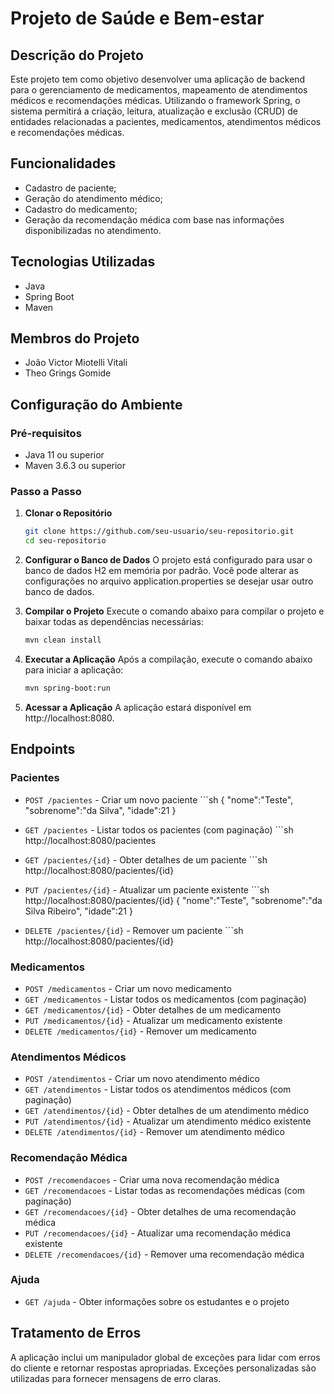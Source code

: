 # Projeto de Saúde e Bem-estar

## Descrição do Projeto
Este projeto tem como objetivo desenvolver uma aplicação de backend para o gerenciamento de medicamentos, mapeamento de atendimentos médicos e recomendações médicas. Utilizando o framework Spring, o sistema permitirá a criação, leitura, atualização e exclusão (CRUD) de entidades relacionadas a pacientes, medicamentos, atendimentos médicos e recomendações médicas.

## Funcionalidades
- Cadastro de paciente;
- Geração do atendimento médico;
- Cadastro do medicamento;
- Geração da recomendação médica com base nas informações disponibilizadas no atendimento.

## Tecnologias Utilizadas
- Java
- Spring Boot
- Maven

## Membros do Projeto
- João Victor Miotelli Vitali
- Theo Grings Gomide

## Configuração do Ambiente

### Pré-requisitos
- Java 11 ou superior
- Maven 3.6.3 ou superior

### Passo a Passo

1. **Clonar o Repositório**
   ```sh
   git clone https://github.com/seu-usuario/seu-repositorio.git
   cd seu-repositorio
   
2. **Configurar o Banco de Dados**
O projeto está configurado para usar o banco de dados H2 em memória por padrão. Você pode alterar as configurações no arquivo application.properties se desejar usar outro banco de dados.

3. **Compilar o Projeto**
Execute o comando abaixo para compilar o projeto e baixar todas as dependências necessárias:
   ```sh
   mvn clean install

4. **Executar a Aplicação**
Após a compilação, execute o comando abaixo para iniciar a aplicação:
   ```sh
   mvn spring-boot:run

5. **Acessar a Aplicação**
A aplicação estará disponível em http://localhost:8080.

## Endpoints

### Pacientes
- `POST /pacientes` - Criar um novo paciente
        ```sh
         {
          "nome":"Teste",
          "sobrenome":"da Silva",
          "idade":21
         }
- `GET /pacientes` - Listar todos os pacientes (com paginação)
        ```sh
        http://localhost:8080/pacientes
- `GET /pacientes/{id}` - Obter detalhes de um paciente
        ```sh
        http://localhost:8080/pacientes/{id}
- `PUT /pacientes/{id}` - Atualizar um paciente existente
        ```sh
        http://localhost:8080/pacientes/{id}
        {
          "nome":"Teste",
          "sobrenome":"da Silva Ribeiro",
          "idade":21
        }
  
- `DELETE /pacientes/{id}` - Remover um paciente
        ```sh
        http://localhost:8080/pacientes/{id}

### Medicamentos
- `POST /medicamentos` - Criar um novo medicamento
- `GET /medicamentos` - Listar todos os medicamentos (com paginação)
- `GET /medicamentos/{id}` - Obter detalhes de um medicamento
- `PUT /medicamentos/{id}` - Atualizar um medicamento existente
- `DELETE /medicamentos/{id}` - Remover um medicamento

### Atendimentos Médicos
- `POST /atendimentos` - Criar um novo atendimento médico
- `GET /atendimentos` - Listar todos os atendimentos médicos (com paginação)
- `GET /atendimentos/{id}` - Obter detalhes de um atendimento médico
- `PUT /atendimentos/{id}` - Atualizar um atendimento médico existente
- `DELETE /atendimentos/{id}` - Remover um atendimento médico

### Recomendação Médica
- `POST /recomendacoes` - Criar uma nova recomendação médica
- `GET /recomendacoes` - Listar todas as recomendações médicas (com paginação)
- `GET /recomendacoes/{id}` - Obter detalhes de uma recomendação médica
- `PUT /recomendacoes/{id}` - Atualizar uma recomendação médica existente
- `DELETE /recomendacoes/{id}` - Remover uma recomendação médica

### Ajuda
- `GET /ajuda` - Obter informações sobre os estudantes e o projeto

## Tratamento de Erros
A aplicação inclui um manipulador global de exceções para lidar com erros do cliente e retornar respostas apropriadas. Exceções personalizadas são utilizadas para fornecer mensagens de erro claras.
